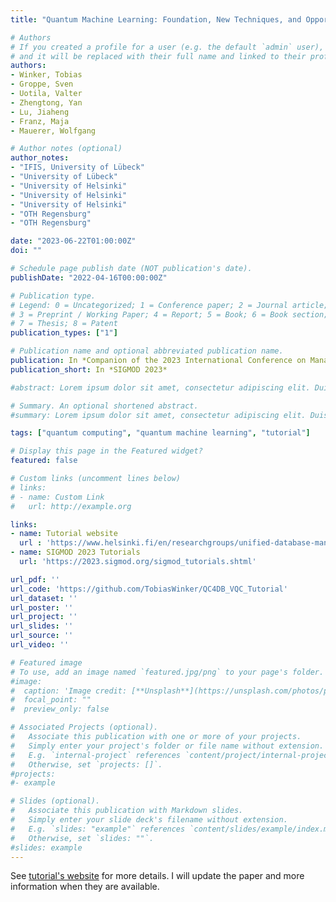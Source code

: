 ```yaml
---
title: "Quantum Machine Learning: Foundation, New Techniques, and Opportunities for Database Research"

# Authors
# If you created a profile for a user (e.g. the default `admin` user), write the username (folder name) here 
# and it will be replaced with their full name and linked to their profile.
authors:
- Winker, Tobias
- Groppe, Sven
- Uotila, Valter
- Zhengtong, Yan
- Lu, Jiaheng
- Franz, Maja
- Mauerer, Wolfgang

# Author notes (optional)
author_notes:
- "IFIS, University of Lübeck"
- "University of Lübeck"
- "University of Helsinki"
- "University of Helsinki"
- "University of Helsinki"
- "OTH Regensburg"
- "OTH Regensburg"

date: "2023-06-22T01:00:00Z"
doi: ""

# Schedule page publish date (NOT publication's date).
publishDate: "2022-04-16T00:00:00Z"

# Publication type.
# Legend: 0 = Uncategorized; 1 = Conference paper; 2 = Journal article;
# 3 = Preprint / Working Paper; 4 = Report; 5 = Book; 6 = Book section;
# 7 = Thesis; 8 = Patent
publication_types: ["1"]

# Publication name and optional abbreviated publication name.
publication: In *Companion of the 2023 International Conference on Management of Data (SIGMOD-Companion '23)*
publication_short: In *SIGMOD 2023*

#abstract: Lorem ipsum dolor sit amet, consectetur adipiscing elit. Duis posuere tellus ac convallis placerat. Proin tincidunt magna sed ex sollicitudin condimentum. Sed ac faucibus dolor, scelerisque sollicitudin nisi. Cras purus urna, suscipit quis sapien eu, pulvinar tempor diam. Quisque risus orci, mollis id ante sit amet, gravida egestas nisl. Sed ac tempus magna. Proin in dui enim. Donec condimentum, sem id dapibus fringilla, tellus enim condimentum arcu, nec volutpat est felis vel metus. Vestibulum sit amet erat at nulla eleifend gravida.

# Summary. An optional shortened abstract.
#summary: Lorem ipsum dolor sit amet, consectetur adipiscing elit. Duis posuere tellus ac convallis placerat. Proin tincidunt magna sed ex sollicitudin condimentum.

tags: ["quantum computing", "quantum machine learning", "tutorial"]

# Display this page in the Featured widget?
featured: false

# Custom links (uncomment lines below)
# links:
# - name: Custom Link
#   url: http://example.org

links:
- name: Tutorial website
  url : 'https://www.helsinki.fi/en/researchgroups/unified-database-management-systems-udbms/sigmod-2023-tutorial'
- name: SIGMOD 2023 Tutorials
  url: 'https://2023.sigmod.org/sigmod_tutorials.shtml'

url_pdf: ''
url_code: 'https://github.com/TobiasWinker/QC4DB_VQC_Tutorial'
url_dataset: ''
url_poster: ''
url_project: ''
url_slides: ''
url_source: ''
url_video: ''

# Featured image
# To use, add an image named `featured.jpg/png` to your page's folder. 
#image:
#  caption: 'Image credit: [**Unsplash**](https://unsplash.com/photos/pLCdAaMFLTE)'
#  focal_point: ""
#  preview_only: false

# Associated Projects (optional).
#   Associate this publication with one or more of your projects.
#   Simply enter your project's folder or file name without extension.
#   E.g. `internal-project` references `content/project/internal-project/index.md`.
#   Otherwise, set `projects: []`.
#projects:
#- example

# Slides (optional).
#   Associate this publication with Markdown slides.
#   Simply enter your slide deck's filename without extension.
#   E.g. `slides: "example"` references `content/slides/example/index.md`.
#   Otherwise, set `slides: ""`.
#slides: example
---
```


See [tutorial's website](https://www.helsinki.fi/en/researchgroups/unified-database-management-systems-udbms/sigmod-2023-tutorial) for more details. I will update the paper and more information when they are available.